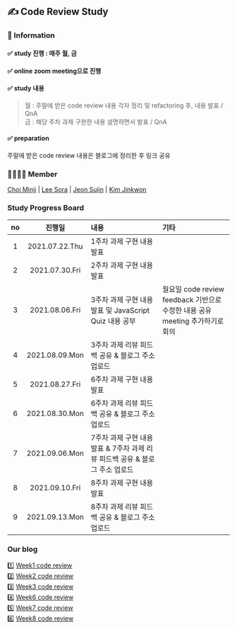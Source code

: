 ## ✍ Code Review Study
  
### 📣 Information
#### ✅ study 진행 : 매주 월, 금  
#### ✅ online zoom meeting으로 진행  
#### ✅ study 내용
>  월 : 주말에 받은 code review 내용 각자 정리 및 refactoring 후, 내용 발표 / QnA  
>  금 : 해당 주차 과제 구현한 내용 설명하면서 발표 / QnA   
 
#### ✅ preparation
주말에 받은 code review 내용은 블로그에 정리한 후 링크 공유
  
### 👨‍👩‍👦‍👦 Member
[Choi Minji](https://github.com/CoRoRo10?tab=repositories) | 
[Lee Sora](https://github.com/soralee2821) |
[Jeon Sujin](https://github.com/soozynn) |
[Kim Jinkwon](https://github.com/beginner-jk)
  

### Study Progress Board
|no|진행일|내용|기타|             
|:---:|:---:|:---|:---|      
|1|2021.07.22.Thu|1주차 과제 구현 내용 발표||    
|2|2021.07.30.Fri|2주차 과제 구현 내용 발표||     
|3|2021.08.06.Fri|3주차 과제 구현 내용 발표 및 JavaScript Quiz 내용 공부|월요일 code review feedback 기반으로 수정한 내용 공유 meeting 추가하기로 회의|
|4|2021.08.09.Mon|3주차 과제 리뷰 피드백 공유 & 블로그 주소 업로드||
|5|2021.08.27.Fri|6주차 과제 구현 내용 발표||
|6|2021.08.30.Mon|6주차 과제 리뷰 피드백 공유 & 블로그 주소 업로드||
|7|2021.09.06.Mon|7주차 과제 구현 내용 발표 & 7주차 과제 리뷰 피드백 공유 & 블로그 주소 업로드||
|8|2021.09.10.Fri|8주차 과제 구현 내용 발표||
|9|2021.09.13.Mon|8주차 과제 리뷰 피드백 공유 & 블로그 주소 업로드||
  
  
### Our blog
1️⃣ [Week1 code review](./Week1)   
2️⃣ [Week2 code review](./Week2)  
3️⃣ [Week3 code review](./Week3)   
4️⃣ [Week6 code review](./Week6)  
5️⃣ [Week7 code review](./Week7)    
6️⃣ [Week8 code review](./Week8)    
